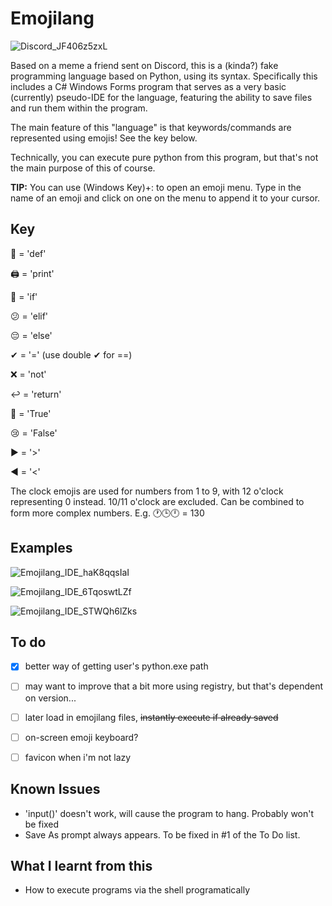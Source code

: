 # Emojilang

![Discord_JF406z5zxL](https://user-images.githubusercontent.com/58154576/170095921-3d5528b3-9732-4d0b-b566-1e90332d3992.png)

Based on a meme a friend sent on Discord, this is a (kinda?) fake programming language based on Python, using its syntax. Specifically this includes a C# Windows Forms program that serves as a very basic (currently) pseudo-IDE for the language, featuring the ability to save files and run them within the program. 

The main feature of this "language" is that keywords/commands are represented using emojis! See the key below.

Technically, you can execute pure python from this program, but that's not the main purpose of this of course.

**TIP:** You can use (Windows Key)+: to open an emoji menu. Type in the name of an emoji and click on one on the menu to append it to your cursor.

## Key
🏁 = 'def'

🖨 = 'print'

🤔 = 'if'

😕 = 'elif'

😔 = 'else'

✔ = '=' (use double ✔ for ==)

❌ = 'not'

↩ = 'return'

🙂 = 'True'

😢 = 'False'

▶ = '>'

◀ = '<'

The clock emojis are used for numbers from 1 to 9, with 12 o'clock representing 0 instead. 10/11 o'clock are excluded. Can be combined to form more complex numbers. E.g. 🕐🕒🕛 = 130

## Examples
![Emojilang_IDE_haK8qqsIaI](https://user-images.githubusercontent.com/58154576/170095943-044dabd0-f04d-4ca9-8bd4-0ea8173b63c4.png)

![Emojilang_IDE_6TqoswtLZf](https://user-images.githubusercontent.com/58154576/170095950-4855629c-b99d-487d-9346-fc39a2b8f738.png)

![Emojilang_IDE_STWQh6lZks](https://user-images.githubusercontent.com/58154576/170095959-06a37655-c3db-46f0-b2b4-f200942289c0.png)

## To do
- [X] better way of getting user's python.exe path
- [ ] may want to improve that a bit more using registry, but that's dependent on version...

- [ ] later load in emojilang files, ~~instantly execute if already saved~~
- [ ] on-screen emoji keyboard?
- [ ] favicon when i'm not lazy

## Known Issues
- 'input()' doesn't work, will cause the program to hang. Probably won't be fixed
- Save As prompt always appears. To be fixed in #1 of the To Do list.

## What I learnt from this
- How to execute programs via the shell programatically
